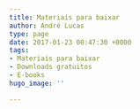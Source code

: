 ```yaml
---
title: Materiais para baixar
author: André Lucas
type: page
date: 2017-01-23 00:47:30 +0000
tags:
- Materiais para baixar
- Downloads gratuitos
- E-books
hugo_image: ''

---
```

